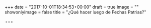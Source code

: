 +++
date = "2017-10-01T18:34:53+00:00"
draft = true
image = ""
showonlyimage = false
title = "¿Qué hacer luego de Fechas Patrias?"

+++
